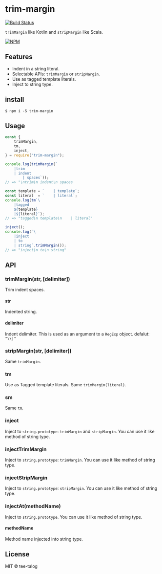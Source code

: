 # trim-margin
[![Build Status](https://travis-ci.org/tee-talog/trim-margin.svg?branch=master)](https://travis-ci.org/tee-talog/trim-margin)

`trimMargin` like Kotlin and `stripMargin` like Scala.

[![NPM](https://nodei.co/npm/trim-margin.png)](https://nodei.co/npm/trim-margin/)

## Features
* Indent in a string literal.
* Selectable APIs: `trimMargin` or `stripMargin`.
* Use as tagged template literals.
* Inject to string type.

## install
```
$ npm i -S trim-margin
```

## Usage
```js
const {
    trimMargin,
    tm,
    inject,
} = require("trim-margin");

console.log(trimMargin(`
	|trim
    | indent
        | spaces`));
// => "\ntrim\n indent\n spaces

const template = `    | template`;
const literal  = `    | literal`;
console.log(tm`\
    |tagged
    ${template}
    |${literal}`);
// => "tagged\n template\n    | literal"

inject();
console.log(`\
    |inject
    | to
    | string`.trimMargin());
// => "inject\n to\n string"
```

## API

### trimMargin(str, [delimiter])

Trim indent spaces.

#### str

Indented string.

#### delimiter

Indent delimiter.
This is used as an argument to a `RegExp` object.
defalut: `"\\|"`

### stripMargin(str, [delimiter])

Same `trimMargin`.

### tm

Use as Tagged template literals.
Same `trimMargin(literal)`.

### sm

Same `tm`.

### inject

Inject to `string.prototype`: `trimMargin` and `stripMargin`.
You can use it like method of string type.

### injectTrimMargin

Inject to `string.prototype`: `trimMargin`.
You can use it like method of string type.

### injectStripMargin

Inject to `string.prototype`: `stripMargin`.
You can use it like method of string type.

### injectAt(methodName)

Inject to `string.prototype`.
You can use it like method of string type.

#### methodName

Method name injected into string type.

## License
MIT © tee-talog


